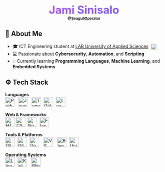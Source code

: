 <div align="center" style="font-size: 2.5em; font-weight: bold; background: linear-gradient(90deg, #a200ffaf, #1a1affaf); -webkit-background-clip: text; color: transparent;">Jami Sinisalo</div>
<div align="center" style="margin: 0; font-size: smaller;">
    <strong>@SeagullOperator</strong>
</div>

## 📜 About Me

- 🎓 ICT Engineering student at [LAB University of Applied Sciences](https://lab.fi/)
    <img src="https://lab.fi/themes/custom/lab/favicon.ico" alt="LAB Logo" height="18" style="vertical-align: middle; margin-left: 4px;">
- 💻 Passionate about **Cybersecurity**, **Automation**, and **Scripting**
- 💡 Currently learning **Programming Languages**, **Machine Learning**, and **Embedded Systems**

## ⚙ Tech Stack

**Languages**  
<img width="30px" style="padding-right:8px;" alt="Python" src="https://cdn.jsdelivr.net/gh/devicons/devicon@latest/icons/python/python-original.svg" />
<img width="30px" style="padding-right:8px;" alt="JavaScript" src="https://cdn.jsdelivr.net/gh/devicons/devicon@latest/icons/javascript/javascript-original.svg" />
<img width="30px" style="padding-right:5px;" alt="TypeScript" src="https://cdn.jsdelivr.net/gh/devicons/devicon@latest/icons/typescript/typescript-plain.svg" />
<img width="30px" style="padding-right:5px;" alt="Golang" src="https://cdn.jsdelivr.net/gh/devicons/devicon@latest/icons/go/go-original-wordmark.svg" />
<img width="30px" style="padding-right:10px;" alt="Lua" src="https://cdn.jsdelivr.net/gh/devicons/devicon@latest/icons/lua/lua-plain.svg" />

**Web & Frameworks**  
<img width="30px" style="padding-right:0px;" alt="HTML5" src="https://cdn.jsdelivr.net/gh/devicons/devicon@latest/icons/html5/html5-plain-wordmark.svg" />
<img width="30px" style="padding-right:3px;" alt="CSS" src="https://cdn.jsdelivr.net/gh/devicons/devicon@latest/icons/css3/css3-plain-wordmark.svg" />
<img width="30px" style="padding-right:5px;" alt="Node.js" src="https://cdn.jsdelivr.net/gh/devicons/devicon@latest/icons/nodejs/nodejs-original.svg" />
<img width="30px" style="padding-right:10px;" alt="Flask" src="https://cdn.jsdelivr.net/gh/devicons/devicon@latest/icons/flask/flask-original-wordmark.svg" />


**Tools & Platforms**  
<img width="30px" style="padding-right:5px;" alt="Git" src="https://cdn.jsdelivr.net/gh/devicons/devicon@latest/icons/git/git-original.svg" />
<img width="30px" style="padding-right:5px;" alt="Github" src="https://cdn.jsdelivr.net/gh/devicons/devicon@latest/icons/github/github-original.svg" />
<img width="30px" style="padding-right:10px;" alt="Docker" src="https://cdn.jsdelivr.net/gh/devicons/devicon@latest/icons/docker/docker-original.svg" />
<img width="30px" style="padding-right:10px;" alt="VS Code" src="https://cdn.jsdelivr.net/gh/devicons/devicon@latest/icons/vscode/vscode-original.svg" />
<img width="30px" style="padding-right:5px;" alt="Blender" src="https://cdn.jsdelivr.net/gh/devicons/devicon@latest/icons/blender/blender-original.svg" />
<img width="30px" style="padding-right:10px;" alt="Unity" src="https://cdn.jsdelivr.net/gh/devicons/devicon@latest/icons/unity/unity-original-wordmark.svg" />

**Operating Systems**  
<img width="30px" style="padding-right:5px;" alt="Linux" src="https://cdn.jsdelivr.net/gh/devicons/devicon@latest/icons/linux/linux-original.svg" />
<img width="30px" style="padding-right:10px;" alt="Kali Linux" src="https://cdn.jsdelivr.net/gh/devicons/devicon@latest/icons/kalilinux/kalilinux-original-wordmark.svg" />
<img width="30px" style="padding-right:10px;" alt="Windows" src="https://cdn.jsdelivr.net/gh/devicons/devicon@latest/icons/windows11/windows11-original.svg" />
